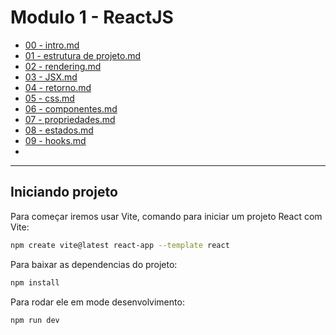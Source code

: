 # Modulo 1 - ReactJS

<!-- TOC -->
- [00 - intro.md](web/javascript/mod2/reactjs/mod1/00%20-%20intro.md)
- [01 - estrutura de projeto.md](01%20-%20estrutura%20de%20projeto.md)
- [02 - rendering.md](02%20-%20rendering.md)
- [03 - JSX.md](03%20-%20JSX.md)
- [04 - retorno.md](04%20-%20retorno.md)
- [05 - css.md](05%20-%20css.md)
- [06 - componentes.md](06%20-%20componentes.md)
- [07 - propriedades.md](07%20-%20propriedades.md)
- [08 - estados.md](08%20-%20estados.md)
- [09 - hooks.md](09%20-%20hooks.md)
- <!-- TOC -->

---

## Iniciando projeto

Para começar iremos usar Vite, comando para iniciar um projeto React com Vite:

```bash
npm create vite@latest react-app --template react
```

Para baixar as dependencias do projeto:

```bash
npm install
```

Para rodar ele em mode desenvolvimento:

```bash
npm run dev
```

